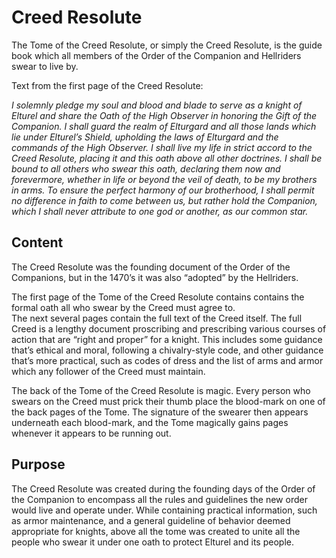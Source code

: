 # Creed Resolute

The Tome of the Creed Resolute, or simply the Creed Resolute, is the guide book which all members of the Order of the Companion and Hellriders swear to live by.

Text from the first page of the Creed Resolute: 

_I solemnly pledge my soul and blood and blade to serve as a knight of Elturel and share the Oath of the High Observer in honoring the Gift of the Companion. I shall guard the realm of Elturgard and all those lands which lie under Elturel’s Shield, upholding the laws of Elturgard and the commands of the High Observer. I shall live my life in strict accord to the Creed Resolute, placing it and this oath above all other doctrines. I shall be bound to all others who swear this oath, declaring them now and forevermore, whether in life or beyond the veil of death, to be my brothers in arms. To ensure the perfect harmony of our brotherhood, I shall permit no difference in faith to come between us, but rather hold the Companion, which I shall never attribute to one god or another, as our common star._


## Content
The Creed Resolute was the founding document of the Order of the Companions, but in the 1470’s it was also “adopted” by the Hellriders. 

The first page of the Tome of the Creed Resolute contains contains the formal oath all who swear by the Creed must agree to.  
The next several pages contain the full text of the Creed itself. The full Creed is a lengthy document proscribing and prescribing various courses of action that are “right and proper” for a knight. This includes some guidance that’s ethical and moral, following a chivalry-style code, and other guidance that’s more practical, such as codes of dress and the list of arms and armor which any follower of the Creed must maintain.
 
The back of the Tome of the Creed Resolute is magic. Every person who swears on the Creed must prick their thumb place the blood-mark on one of the back pages of the Tome. The signature of the swearer then appears underneath each blood-mark, and the Tome magically gains pages whenever it appears to be running out.
 
## Purpose
 
The Creed Resolute was created during the founding days of the Order of the Companion to encompass all the rules and guidelines the new order would live and operate under. While containing practical information, such as armor maintenance, and a general guideline of behavior deemed appropriate for knights, above all the tome was created to unite all the people who swear it under one oath to protect Elturel and its people.
